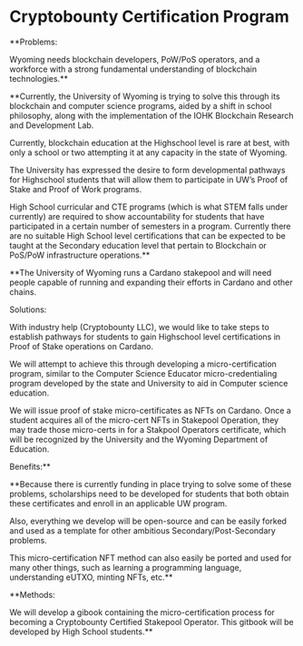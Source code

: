 # Cryptobounty Certification Program

**Problems:  
  
Wyoming needs blockchain developers, PoW/PoS operators, and a workforce with a strong fundamental understanding of blockchain technologies.** 

  
**Currently, the University of Wyoming is trying to solve this through its blockchain and computer science programs, aided by a shift in school philosophy, along with the implementation of the IOHK Blockchain Research and Development Lab.  
  
Currently, blockchain education at the Highschool level is rare at best, with only a school or two attempting it at any capacity in the state of Wyoming.  
  
The University has expressed the desire to form developmental pathways for Highschool students that will allow them to participate in UW’s Proof of Stake and Proof of Work programs.  
  
High School curricular and CTE programs \(which is what STEM falls under currently\) are required to show accountability for students that have participated in a certain number of semesters in a program. Currently there are no suitable High School level certifications that can be expected to be taught at the Secondary education level that pertain to Blockchain or PoS/PoW infrastructure operations.**  
  


**The University of Wyoming runs a Cardano stakepool and will need people capable of running and expanding their efforts in Cardano and other chains.  
  
  
Solutions:  
  
With industry help \(Cryptobounty LLC\), we would like to take steps to establish pathways for students to gain Highschool level certifications in Proof of Stake operations on Cardano.  
  
We will attempt to achieve this through developing a micro-certification program, similar to the Computer Science Educator micro-credentialing program developed by the state and University to aid in Computer science education.  
  
We will issue proof of stake micro-certificates as NFTs on Cardano. Once a student acquires all of the micro-cert NFTs in Stakepool Operation, they may trade those micro-certs in for a Stakpool Operators certificate, which will be recognized by the University and the Wyoming Department of Education.  
  
Benefits:**   


**Because there is currently funding in place trying to solve some of these problems, scholarships need to be developed for students that both obtain these certificates and enroll in an applicable UW program.  
  
Also, everything we develop will be open-source and can be easily forked and used as a template for other ambitious Secondary/Post-Secondary problems.  
  
This micro-certification NFT method can also easily be ported and used for many other things, such as learning a programming language, understanding eUTXO, minting NFTs, etc.**  
  


**Methods:  
  
We will develop a gibook containing the micro-certification process for becoming a Cryptobounty Certified Stakepool Operator. This gitbook will be developed by High School students.**  
  
  
  
  
  


